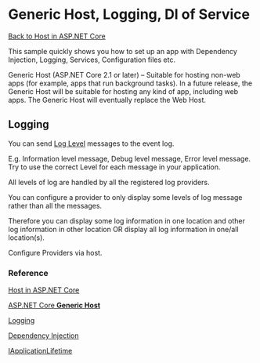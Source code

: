 ﻿# Generic Host, Logging, DI of Service

[Back to Host in ASP.NET Core](../readme.md)

This sample quickly shows you how to set up an app with Dependency Injection, Logging, Services, Configuration files etc. 

Generic Host (ASP.NET Core 2.1 or later) – Suitable for hosting non-web apps (for example, apps that run background tasks). In a future release, the Generic Host will be suitable for hosting any kind of app, including web apps. The Generic Host will eventually replace the Web Host.
 

## Logging 


You can send [Log Level](https://docs.microsoft.com/en-us/aspnet/core/fundamentals/logging/#log-level) messages to the event log. 

E.g. Information level message, Debug level message, Error level message. Try to use the correct Level for each message in your application.

All levels of log are handled by all the registered log providers.

You can configure a provider to only display some levels of log message rather than all the messages.

Therefore you can display some log information in one location and other log information in other location OR display all log information in one/all location(s). 

Configure Providers via host. 


 

### Reference


[Host in ASP.NET Core](https://github.com/aspnet/Docs/blob/master/aspnetcore/fundamentals/host/index.md)

[ASP.NET Core **Generic Host**](https://github.com/aspnet/Docs/blob/master/aspnetcore/fundamentals/host/generic-host.md)

[Logging](https://docs.microsoft.com/en-us/aspnet/core/fundamentals/logging/)

[Dependency Injection](https://docs.microsoft.com/en-us/aspnet/core/fundamentals/dependency-injection)

[IApplicationLifetime](https://docs.microsoft.com/en-us/dotnet/api/microsoft.aspnetcore.hosting.iapplicationlifetime)



